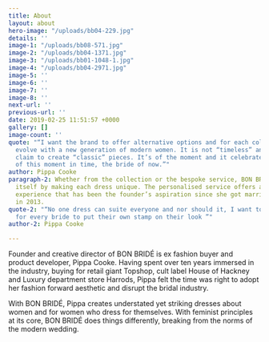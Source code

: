 ```yaml
---
title: About
layout: about
hero-image: "/uploads/bb04-229.jpg"
details: ''
image-1: "/uploads/bb08-571.jpg"
image-2: "/uploads/bb04-1371.jpg"
image-3: "/uploads/bb01-1048-1.jpg"
image-4: "/uploads/bb04-2971.jpg"
image-5: ''
image-6: ''
image-7: ''
image-8: ''
next-url: ''
previous-url: ''
date: 2019-02-25 11:51:57 +0000
gallery: []
image-count: ''
quote: "“I want the brand to offer alternative options and for each collection to
  evolve with a new generation of modern women. It is not “timeless” and it doesn’t
  claim to create “classic” pieces. It’s of the moment and it celebrates the women
  of this moment in time, the bride of now.”"
author: Pippa Cooke
paragraph-2: Whether from the collection or the bespoke service, BON BRIDÉ defines
  itself by making each dress unique. The personalised service offers an exclusive
  experience that has been the founder’s aspiration since she got married herself
  in 2013.
quote-2: "“No one dress can suite everyone and nor should it, I want to offer flexibility
  for every bride to put their own stamp on their look ”"
author-2: Pippa Cooke

---
```

Founder and creative director of BON BRIDÉ is ex fashion buyer and product developer, Pippa Cooke. Having spent over ten years immersed in the industry, buying for retail giant Topshop, cult label House of Hackney and Luxury department store Harrods, Pippa felt the time was right to adopt her fashion forward aesthetic and disrupt the bridal industry.

With BON BRIDÉ, Pippa creates understated yet striking dresses about women and for women who dress for themselves. With feminist principles at its core, BON BRIDÉ does things differently, breaking from the norms of the modern wedding.